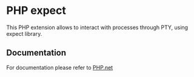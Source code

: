 PHP expect
==========
This PHP extension allows to interact with processes through PTY, using expect library.

Documentation
--------------
For documentation please refer to [PHP.net](http://php.net/expect)




